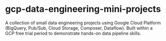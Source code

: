 # gcp-data-engineering-mini-projects
A collection of small data engineering projects using Google Cloud Platform (BigQuery, Pub/Sub, Cloud Storage, Composer, Dataflow). Built within a GCP free trial period to demonstrate hands-on data pipeline skills.
